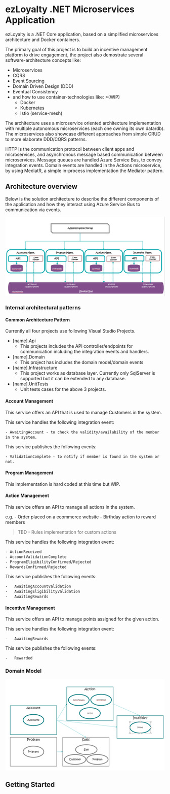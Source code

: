 # ezLoyalty .NET Microservices Application

ezLoyalty is a .NET Core application, based on a simplified microservices architecture and Docker containers. 

The primary goal of this project is to build an incentive management platform to drive engagement, the project also demostrate several software-architecture concepts like:

- Microservices
- CQRS
- Event Sourcing
- Domain Driven Design (DDD)
- Eventual Consistency
- and how to use container-technologies like: >(WIP)
    - Docker
    - Kubernetes
    - Istio (service-mesh)

The architecture uses a microservice oriented architecture implementation with multiple autonomous microservices (each one owning its own data/db). The microservices also showcase different approaches from simple CRUD to more elaborate DDD/CQRS patterns. 

HTTP is the communication protocol between client apps and microservices, and asynchronous message based communication between microservices. Message queues are handled Azure Service Bus, to convey integration events. Domain events are handled in the Actions microservice, by using MediatR, a simple in-process implementation the Mediator pattern.

## Architecture overview

Below is the solution architecture to describe the different components of the application and how they interact using Azure Service Bus to communication via events.

![Solutionarchitecture](img/solutionarchitecture.png)

### Internal architectural patterns

#### Common Architecture Pattern

Currently all four projects use following Visual Studio Projects.

- [name].Api
    - This projects includes the API controller/endpoints for communication including the integration events and handlers.
- [name].Domain
    - This project has includes the domain model/domain events
- [name].Infrastructure
    - This project works as database layer. Currently only SqlServer is supported but it can be extended to any database.
- [name].UnitTests
    - Unit tests cases for the above 3 projects.

#### Account Management

This service offers an API that is used to manage Customers in the system.

This service handles the following integration event:

    - AwaitingAccount - to check the validity/availability of the member in the system.

This service publishes the following events:

    - ValidationComplete - to notify if member is found in the system or not.

#### Program Management

This implementation is hard coded at this time but WIP.

#### Action Management

This service offers an API to manage all actions in the system. 

e.g. 
    - Order placed on a ecommerce website
    - Birthday action to reward members

> TBD - Rules implementation for custom actions

This service handles the following integration event:

    - ActionReceived
    - AccountValidationComplete
    - ProgramEligibilityConfirmed/Rejected
    - RewardsConfirmed/Rejected

This service publishes the following events:

    -   AwaitingAccountValidation 
    -   AwaitingEligibilityValidation
    -   AwaitingRewards

#### Incentive Management

This service offers an API to manage points assigned for the given action.

This service handles the following integration event:
    
    -   AwaitingRewards

This service publishes the following events:

    -   Rewarded


### Domain Model

![Domainmodel](img/domainmodel.png)


## Getting Started